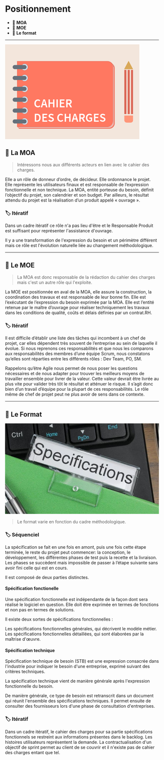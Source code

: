 # Positionnement

*  🔖 **MOA**
*  🔖 **MOE**
*  🔖 **Le format**

___

![image](./resources/cahier-des-charge.png)

## 📑 La MOA

> Intéressons nous aux différents acteurs en lien avec le cahier des charges.

Elle a un rôle de donneur d’ordre, de décideur. Elle ordonnance le projet. Elle représente les utilisateurs finaux et est responsable de l’expression fonctionnelle et non technique. La MOA, entité porteuse du besoin, définit l’objectif du projet, son calendrier et son budget. Par ailleurs, le résultat attendu du projet est la réalisation d’un produit appelé « ouvrage ».

### 🏷️ **Itératif**

Dans un cadre itératif ce rôle n'a pas lieu d'être et le Responsable Produit est suffisant pour représenter l'assistance d'ouvrage.

Il y a une transformation de l'expression du besoin et un périmètre différent mais ce rôle est l'évolution naturelle liée au changement méthodologique.

___

## 📑 Le MOE

> La MOA est donc responsable de la rédaction du cahier des charges mais c'est un autre rôle qui l'exploite.

La MOE est positionnée en aval de la MOA, elle assure la construction, la coordination des travaux et est responsable de leur bonne fin. Elle est l’exécutant de l’expression du besoin exprimée par la MOA.
Elle est l’entité retenue par le maître d’ouvrage pour réaliser techniquement les travaux dans les conditions de qualité, coûts et délais définies par un contrat.RH.

### 🏷️ **Itératif**

Il est difficile d’établir une liste des tâches qui incombent à un chef de projet, car elles dépendent très souvent de l’entreprise au sein de laquelle il évolue. Si nous reprenons ces responsabilités et que nous les comparons aux responsabilités des membres d’une équipe Scrum, nous constatons qu’elles sont réparties entre les différents rôles : Dev Team, PO, SM.

Rappelons qu’être Agile nous permet de nous poser les questions nécessaires et de nous adapter pour trouver les meilleurs moyens de travailler ensemble pour livrer de la valeur. Cette valeur devrait être livrée au plus vite pour valider très tôt le résultat et atténuer le risque. Il s’agit donc bien d’un travail d’équipe pour la plupart de ces responsabilités. Le rôle même de chef de projet peut ne plus avoir de sens dans ce contexte.

___

## 📑 Le Format

![image](./resources/specifications.jpg)

> Le format varie en fonction du cadre méthodologique.

### 🏷️ **Séquenciel**

La spécification se fait en une fois en amont, puis une fois cette étape terminée, le reste du projet peut commencer: la conception, le développement, les différentes phases de test puis la recette et la livraison. Les phases se succèdent mais impossible de passer à l’étape suivante sans avoir fini celle qui est en cours.

Il est composé de deux parties distinctes.

#### **Spécification fonctionelle**

Une spécification fonctionnelle est indépendante de la façon dont sera réalisé le logiciel en question. Elle doit être exprimée en termes de fonctions et non pas en termes de solutions.

Il existe deux sortes de spécifications fonctionnelles :

Les spécifications fonctionnelles générales, qui décrivent le modèle métier.
Les spécifications fonctionnelles détaillées, qui sont élaborées par la maîtrise d'œuvre.

#### **Spécification technique**

Spécification technique de besoin (STB) est une expression consacrée dans l'industrie pour indiquer le besoin d'une entreprise, exprimé suivant des critères techniques.

La spécification technique vient de manière générale après l'expression fonctionnelle du besoin.

De manière générale, ce type de besoin est retranscrit dans un document qui réunit l'ensemble des spécifications techniques. Il permet ensuite de consulter des fournisseurs lors d'une phase de consultation d'entreprises.

### 🏷️ **Itératif**

Dans un cadre itératif, le cahier des charges pour sa partie spécifications fonctionnels se restreint aux informations présentes dans le backlog. Les histoires utilisateurs représentent la demande. La contractualisation d'un objectif de sprint permet au client de se couvrir et il n'existe pas de cahier des charges entant que tel.
